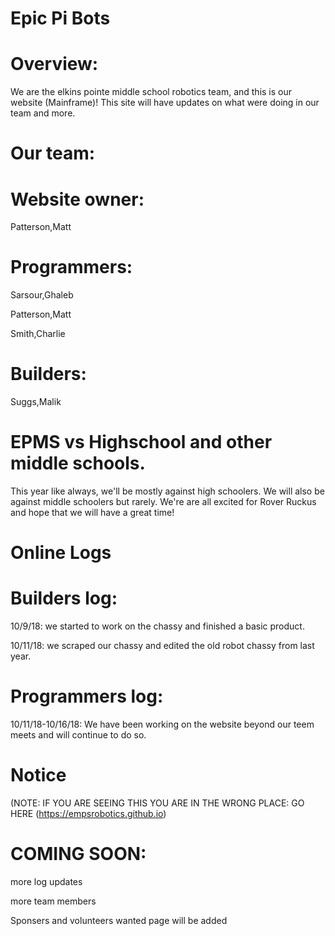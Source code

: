 # Epic Pi Bots 
# Overview:
We are the elkins pointe middle school robotics team,
and this is our website (Mainframe)!
This site will have updates on what were doing in our team and more.
# Our team:
# Website owner:
Patterson,Matt
# Programmers:
Sarsour,Ghaleb

Patterson,Matt

Smith,Charlie
# Builders:
Suggs,Malik
# EPMS vs Highschool and other middle schools.
This year like always, we'll be mostly against high schoolers.
We will also be against middle schoolers but rarely.
We're are all excited for Rover Ruckus and hope that we will have a great time!
# Online Logs
# Builders log:
10/9/18: we started to work on the chassy and finished a basic product.

10/11/18:  we scraped our chassy and edited the old robot chassy from last year.
# Programmers log:
10/11/18-10/16/18: We have been working on the website beyond our teem meets and will continue
to do so.
# Notice 
(NOTE: IF YOU ARE SEEING THIS YOU ARE IN THE WRONG PLACE: GO HERE (https://empsrobotics.github.io)

# COMING SOON:
more log updates

more team members

Sponsers and volunteers wanted page will be added



